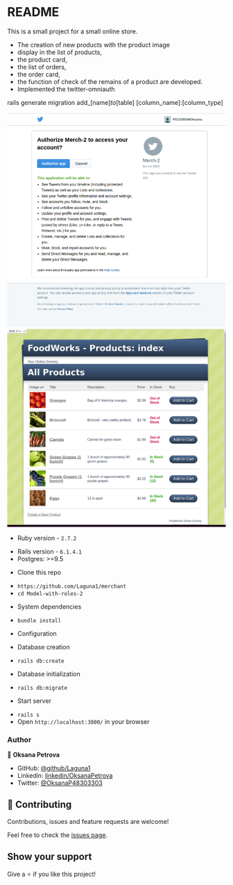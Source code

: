 # README

This is a small project for a small online store.
- The creation of new products with the product image
- display in the list of products, 
- the product card, 
- the list of orders, 
- the order card, 
- the function of check of the remains of a product are developed.
- Implemented the twitter-omniauth

rails generate migration add_[name]_to_[table] [column_name]:[column_type]

![Twitter](app/assets/images/twitter-omniauth.png)
![Products List](app/assets/images/products-list.png)


* Ruby version - `2.7.2`
- Rails version - `6.1.4.1`
- Postgres: >=9.5

* Clone this repo
- `https://github.com/Laguna1/merchant`
- `cd Model-with-roles-2` 

* System dependencies
- `bundle install`
* Configuration

* Database creation
- `rails db:create`

* Database initialization
- `rails db:migrate`

* Start server
- `rails s`
- Open `http://localhost:3000/` in your browser


### Author

👤 **Oksana Petrova**

- GitHub: [@github/Laguna1](https://github.com/Laguna1)
- Linkedin: [linkedin/OksanaPetrova](https://www.linkedin.com/in/oksana-petrova/)
- Twitter: [@OksanaP48303303](https://twitter.com/P01339534Oksana)

## 🤝 Contributing

Contributions, issues and feature requests are welcome!

Feel free to check the [issues page](https://github.com/Laguna1/merchant/issues).

## Show your support

Give a ⭐️ if you like this project!
